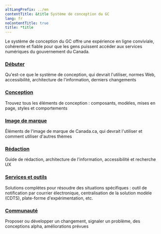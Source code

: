```yaml
---
altLangPrefix: ../en
contentTitle: &title Système de conception du GC
lang: fr
noContentTitle: true
title: *title
---
```

<p id="wb-cont" class="mrgn-tp-lg">Le système de conception du GC offre une expérience en ligne conviviale, cohérente et fiable pour que les gens puissent accéder aux services numériques du gouvernement du Canada.</p>


<section class="gc-srvinfo mrgn-bttm-lg">
 <div class="row">
  <div class="wb-eqht">
  <section class="col-sm-4">
    <h3><a href="/fr/debuter">Débuter</a></h3>
    <p>
      Qu'est-ce que le système de conception, qui devrait l'utiliser, normes Web, accessibilité, architecture de l'information, derniers changements
    </p>
  </section>
    <section class="col-sm-4">
      <h3><a href="/fr/conception">Conception</a></h3>
      <p>
        Trouvez tous les éléments de conception : composants, modèles, mises en page, styles et comportements
      </p>
    </section>
    <section class="col-sm-4">
      <h3><a href="/fr/marque">Image de marque </a></h3>
      <p>
      Éléments de l'image de marque de Canada.ca, qui devrait l'utiliser et comment utiliser d'autres thèmes
      </p>
    </section>
    <section class="col-sm-4">
      <h3><a href="/fr/redaction">Rédaction</a></h3>
      <p>
        Guide de rédaction, architecture de l'information, accessibilité et recherche UX
      </p>
    </section>
    <section class="col-sm-4">
      <h3><a href="/fr/services">Services et outils</a></h3>
      <p>
      Solutions complètes pour résoudre des situations spécifiques : outil de notification par courrier électronique, centralisation de la solution modèle (CDTS), plate-forme d'expérimentation, etc.
      </p>
    </section>
    <section class="col-sm-4">
      <h3><a href="/fr/communaute">Communauté</a></h3>
      <p>
        Proposer ou développer un changement, signaler un problème, des conceptions alpha, améliorations prévues
      </p>
    </section>
  </div>
</div>
</section>
